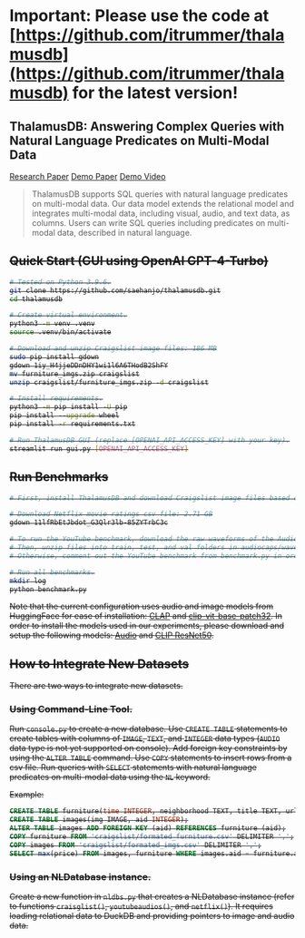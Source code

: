 # Important: Please use the code at [https://github.com/itrummer/thalamusdb](https://github.com/itrummer/thalamusdb) for the latest version!

## ThalamusDB: Answering Complex Queries with Natural Language Predicates on Multi-Modal Data

[Research Paper](https://dl.acm.org/doi/10.1145/3654989) [Demo Paper](https://dl.acm.org/doi/abs/10.1145/3555041.3589730) [Demo Video](https://youtu.be/wV9UhULhFg8)

> ThalamusDB supports SQL queries with natural language predicates on multi-modal data. Our data model extends the relational model and integrates multi-modal data, including visual, audio, and text data, as columns. Users can write SQL queries including predicates on multi-modal data, described in natural language.

<del>

## Quick Start (GUI using OpenAI GPT-4-Turbo)

```bash
# Tested on Python 3.9.6.
git clone https://github.com/saehanjo/thalamusdb.git
cd thalamusdb

# Create virtual environment.
python3 -m venv .venv
source .venv/bin/activate

# Download and unzip Craigslist image files: 186 MB
sudo pip install gdown
gdown 1iy_H4jjeDDnDHY1wi1l6A6THodB2ShFY
mv furniture_imgs.zip craigslist
unzip craigslist/furniture_imgs.zip -d craigslist

# Install requirements.
python3 -m pip install -U pip
pip install --upgrade wheel
pip install -r requirements.txt

# Run ThalamusDB GUI (replace [OPENAI_API_ACCESS_KEY] with your key).
streamlit run gui.py [OPENAI_API_ACCESS_KEY]
```


## Run Benchmarks

```bash
# First, install ThalamusDB and download Craigslist image files based on Quick Start.

# Download Netflix movie ratings csv file: 2.71 GB
gdown 11lfRbEtJbdot_G3Qlr3lb-85ZYTrbC3c

# To run the YouTube benchmark, download the raw waveforms of the AudioCaps dataset: https://audiocaps.github.io/
# Then, unzip files into train, test, and val folders in audiocaps/waveforms: 32.26 GB
# Otherwise, comment out the YouTube benchmark from benchmark.py in order to just run the other two benchmarks.

# Run all benchmarks.
mkdir log
python benchmark.py
```

Note that the current configuration uses audio and image models from HuggingFace for ease of installation: [CLAP](https://huggingface.co/docs/transformers/en/model_doc/clap) and [clip-vit-base-patch32](https://huggingface.co/openai/clip-vit-base-patch32). In order to install the models used in our experiments, please download and setup the following models: [Audio](https://github.com/akoepke/audio-retrieval-benchmark) and [CLIP ResNet50](https://github.com/openai/CLIP).


## How to Integrate New Datasets

There are two ways to integrate new datasets.

### Using Command-Line Tool.

Run `console.py` to create a new database. Use `CREATE TABLE` statements to create tables with columns of `IMAGE`, `TEXT`, and `INTEGER` data types (`AUDIO` data type is not yet supported on console). Add foreign key constraints by using the `ALTER TABLE` command. Use `COPY` statements to insert rows from a csv file. Run queries with `SELECT` statements with natural language predicates on multi-modal data using the `NL` keyword.

Example:
```sql
CREATE TABLE furniture(time INTEGER, neighborhood TEXT, title TEXT, url TEXT, price INTEGER, aid INTEGER);
CREATE TABLE images(img IMAGE, aid INTEGER);
ALTER TABLE images ADD FOREIGN KEY (aid) REFERENCES furniture (aid);
COPY furniture FROM 'craigslist/formated_furniture.csv' DELIMITER ',';
COPY images FROM 'craigslist/formated_imgs.csv' DELIMITER ',';
SELECT max(price) FROM images, furniture WHERE images.aid = furniture.aid AND nl(img, 'wooden');
```

### Using an NLDatabase instance.

Create a new function in `nldbs.py` that creates a NLDatabase instance (refer to functions `craisglist()`, `youtubeaudios()`, and `netflix()`). It requires loading relational data to DuckDB and providing pointers to image and audio data.
</del>
